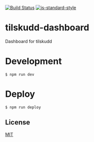 [![Build Status](https://travis-ci.org/telemark/tilskudd-dashboard.svg?branch=master)](https://travis-ci.org/telemark/tilskudd-dashboard)
[![js-standard-style](https://img.shields.io/badge/code%20style-standard-brightgreen.svg?style=flat)](https://github.com/feross/standard)

# tilskudd-dashboard

Dashboard for tilskudd

# Development

```
$ npm run dev
```

# Deploy

```
$ npm run deploy
```

## License

[MIT](LICENSE)

